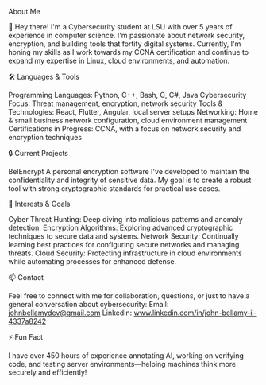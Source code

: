 About Me

👋 Hey there! I'm a Cybersecurity student at LSU with over 5 years of experience in computer science. I'm passionate about network security, encryption, and building tools that fortify digital systems. Currently, I'm honing my skills as I work towards my CCNA certification and continue to expand my expertise in Linux, cloud environments, and automation.

🛠️ Languages & Tools

Programming Languages: Python, C++, Bash, C, C#, Java
Cybersecurity Focus: Threat management, encryption, network security
Tools & Technologies: React, Flutter, Angular, local server setups
Networking: Home & small business network configuration, cloud environment management
Certifications in Progress: CCNA, with a focus on network security and encryption techniques

🔒 Current Projects

BelEncrypt
A personal encryption software I've developed to maintain the confidentiality and integrity of sensitive data. My goal is to create a robust tool with strong cryptographic standards for practical use cases.

🚀 Interests & Goals

Cyber Threat Hunting: Deep diving into malicious patterns and anomaly detection.
Encryption Algorithms: Exploring advanced cryptographic techniques to secure data and systems.
Network Security: Continually learning best practices for configuring secure networks and managing threats.
Cloud Security: Protecting infrastructure in cloud environments while automating processes for enhanced defense.

📫 Contact

Feel free to connect with me for collaboration, questions, or just to have a general conversation about cybersecurity:
Email: johnbellamydev@gmail.com
LinkedIn: www.linkedin.com/in/john-bellamy-ii-4337a8242

⚡ Fun Fact

I have over 450 hours of experience annotating AI, working on verifying code, and testing server environments—helping machines think more securely and efficiently!

